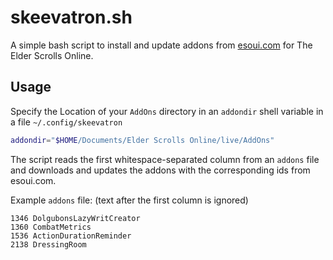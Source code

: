 # skeevatron.sh
A simple bash script to install and update addons from [esoui.com](https://esoui.com) for The Elder Scrolls Online.

## Usage
Specify the Location of your `AddOns` directory in an `addondir` shell variable in a file `~/.config/skeevatron`

```sh
addondir="$HOME/Documents/Elder Scrolls Online/live/AddOns"
```

The script reads the first whitespace-separated column from an `addons` file and downloads and updates the addons with the corresponding ids from esoui.com.

Example `addons` file:
(text after the first column is ignored)
```
1346 DolgubonsLazyWritCreator
1360 CombatMetrics
1536 ActionDurationReminder
2138 DressingRoom
```
